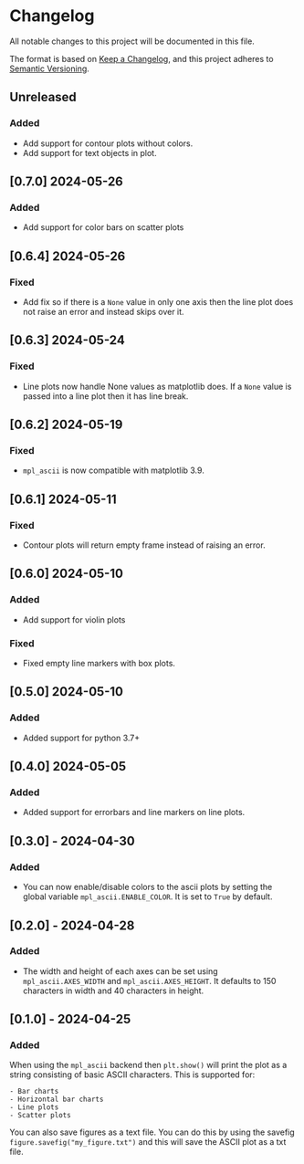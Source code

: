 # Changelog

All notable changes to this project will be documented in this file.

The format is based on [Keep a Changelog](https://keepachangelog.com/en/1.1.0/),
and this project adheres to [Semantic Versioning](https://semver.org/spec/v2.0.0.html).

## Unreleased

### Added

- Add support for contour plots without colors.
- Add support for text objects in plot.

## [0.7.0] 2024-05-26

### Added

- Add support for color bars on scatter plots

## [0.6.4] 2024-05-26

### Fixed

- Add fix so if there is a `None` value in only one axis then the line plot does not raise an error and instead skips over it.

## [0.6.3] 2024-05-24

### Fixed

- Line plots now handle None values as matplotlib does. If a `None` value is passed into a line plot then it has line break.

## [0.6.2] 2024-05-19

### Fixed

- `mpl_ascii` is now compatible with matplotlib 3.9.

## [0.6.1] 2024-05-11

### Fixed

- Contour plots will return empty frame instead of raising an error.

## [0.6.0] 2024-05-10

### Added

- Add support for violin plots

### Fixed

- Fixed empty line markers with box plots.

## [0.5.0] 2024-05-10

### Added

- Added support for python 3.7+

## [0.4.0] 2024-05-05

### Added

- Added support for errorbars and line markers on line plots.

## [0.3.0] - 2024-04-30

### Added

- You can now enable/disable colors to the ascii plots by setting the global variable `mpl_ascii.ENABLE_COLOR`. It is set to `True` by default.

## [0.2.0] - 2024-04-28

### Added

- The width and height of each axes can be set using `mpl_ascii.AXES_WIDTH` and `mpl_ascii.AXES_HEIGHT`. It defaults to 150 characters in width and 40 characters in height.

## [0.1.0] - 2024-04-25

### Added

When using the `mpl_ascii` backend then `plt.show()` will print the plot as a string consisting of basic ASCII characters. This is supported for:

    - Bar charts
    - Horizontal bar charts
    - Line plots
    - Scatter plots

You can also save figures as a text file. You can do this by using the savefig `figure.savefig("my_figure.txt")` and this will save the ASCII plot as a txt file.



